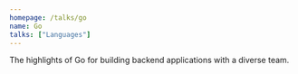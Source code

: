 ```yaml
---
homepage: /talks/go
name: Go
talks: ["Languages"]
---
```


The highlights of Go for building backend applications with a diverse team.
